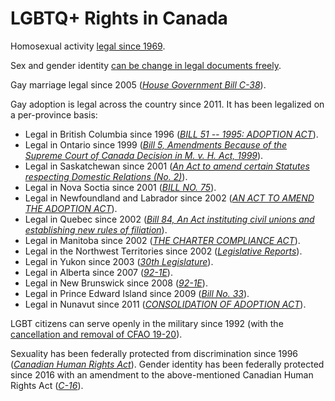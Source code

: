 # LGBTQ+ Rights in Canada

Homosexual activity [legal since 1969](https://www.canada.ca/en/canadian-heritage/services/rights-lgbti-persons.html).

Sex and gender identity [can be change in legal documents freely](https://www.canada.ca/en/immigration-refugees-citizenship/corporate/publications-manuals/operational-bulletins-manuals/identity-management/sex-designation/change-sex-designation-reasons-other-than-clerical-administrative-error.html).

Gay marriage legal since 2005 ([*House Government Bill C-38*](https://www.parl.ca/LegisInfo/BillDetails.aspx?Language=en&Mode=1&billId=1585203)).

Gay adoption is legal across the country since 2011. It has been legalized on a per-province basis:
* Legal in British Columbia since 1996 ([*BILL 51 -- 1995: ADOPTION ACT*](https://www.leg.bc.ca/Pages/BCLASS-Legacy.aspx#/content/legacy/web/35th4th/3rd_read/gov51-3.htm)).
* Legal in Ontario since 1999 ([*Bill 5, Amendments Because of the Supreme Court of Canada Decision in M. v. H. Act, 1999*](https://www.ola.org/en/legislative-business/bills/parliament-37/session-1/bill-5)).
* Legal in Saskatchewan since 2001 ([*An Act to amend certain Statutes respecting Domestic Relations (No. 2)*](https://web.archive.org/web/20030525072335/http://www.qp.gov.sk.ca/documents/english/chapters/2001/chap-51.pdf)).
* Legal in Nova Soctia since 2001 ([*BILL NO. 75*](https://nslegislature.ca/legc/bills/58th_1st/3rd_read/b075.htm)).
* Legal in Newfoundland and Labrador since 2002 ([*AN ACT TO AMEND THE ADOPTION ACT*](https://www.assembly.nl.ca/legislation/sr/annualstatutes/2002/0213.chp.htm)).
* Legal in Quebec since 2002 ([*Bill 84, An Act instituting civil unions and establishing new rules of filiation*](http://www.assnat.qc.ca/en/travaux-parlementaires/projets-loi/projet-loi-84-36-2.html)).
* Legal in Manitoba since 2002 ([*THE CHARTER COMPLIANCE ACT*](https://web2.gov.mb.ca/laws/statutes/2002/c02402e.php)).
* Legal in the Northwest Territories since 2002 ([*Legislative Reports*](http://www.revparl.ca/english/issue.asp?art=257&param=83#8)).
* Legal in Yukon since 2003 ([*30th Legislature*](https://yukonassembly.ca/sites/default/files/hansard/30-2-4.html)).
* Legal in Alberta since 2007 ([*92-1E*](https://web.archive.org/web/20160128181757/http://www.parl.gc.ca/content/lop/researchpublications/921-e.htm)).
* Legal in New Brunswick since 2008 ([*92-1E*](https://web.archive.org/web/20160128181757/http://www.parl.gc.ca/content/lop/researchpublications/921-e.htm)).
* Legal in Prince Edward Island since 2009 ([*Bill No. 33*](https://web.archive.org/web/20181005195445/http://www.assembly.pe.ca/bills/pdf_chapter/63/2/chapter-8.pdf)).
* Legal in Nunavut since 2011 ([*CONSOLIDATION OF ADOPTION ACT*](https://web.archive.org/web/20160208050417/https://www.canlii.org/en/nu/laws/stat/snwt-nu-1998-c-9/75143/snwt-nu-1998-c-9.html)).

LGBT citizens can serve openly in the military since 1992 (with the [cancellation and removal of CFAO 19-20](http://lgbtpurge.com/wp-content/uploads/2018/02/CFAO-19-20-English-and-French.pdf)).

Sexuality has been federally protected from discrimination since 1996 ([*Canadian Human Rights Act*](http://www.ohrc.on.ca/en/policy-discrimination-and-harassment-because-sexual-orientation/part-i-%E2%80%93-context-sexual-orientation-human-rights-protections-case-law-and-legislation)). Gender identity has been federally protected since 2016 with an amendment to the above-mentioned Canadian Human Rights Act ([*C-16*](https://www.parl.ca/LegisInfo/BillDetails.aspx?billId=8269852&Language=E&Mode=1)).
